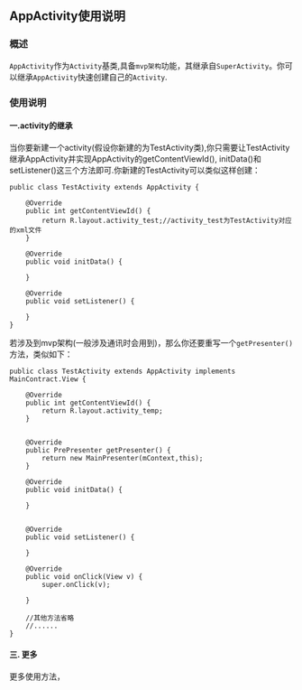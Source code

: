 ## AppActivity使用说明

### 概述
`AppActivity`作为`Activity`基类,具备`mvp架构`功能，其继承自`SuperActivity`。你可以继承`AppActivity`快速创建自己的`Activity`.

### 使用说明
#### 一.activity的继承
当你要新建一个activity(假设你新建的为TestActivity类),你只需要让TestActivity继承AppActivity并实现AppActivity的getContentViewId(),
initData()和setListener()这三个方法即可.你新建的TestActivity可以类似这样创建：
```
public class TestActivity extends AppActivity {

    @Override
    public int getContentViewId() {
        return R.layout.activity_test;//activity_test为TestActivity对应的xml文件
    }

    @Override
    public void initData() {

    }

    @Override
    public void setListener() {

    }
}
```
若涉及到mvp架构(一般涉及通讯时会用到)，那么你还要重写一个`getPresenter()`方法，类似如下：
```
public class TestActivity extends AppActivity implements MainContract.View {

    @Override
    public int getContentViewId() {
        return R.layout.activity_temp;
    }

     
    @Override
    public PrePresenter getPresenter() { 
        return new MainPresenter(mContext,this);
    }

    @Override
    public void initData() {
       
    }


    @Override
    public void setListener() {
       
    }

    @Override
    public void onClick(View v) {
        super.onClick(v);

    }

    //其他方法省略
    //......
}
```
#### 三. 更多
更多使用方法，
